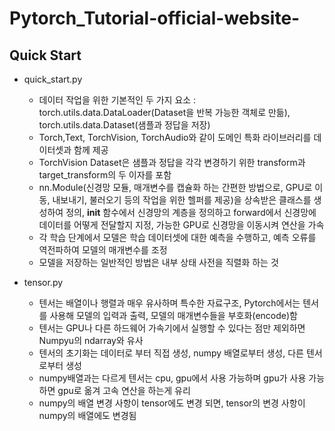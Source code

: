 # Pytorch_Tutorial-official-website-

## Quick Start
* quick_start.py
  - 데이터 작업을 위한 기본적인 두 가지 요소 : torch.utils.data.DataLoader(Dataset을 반복 가능한 객체로 만듦), torch.utils.data.Dataset(샘플과 정답을 저장)
  - Torch,Text, TorchVision, TorchAudio와 같이 도메인 특화 라이브러리를 데이터셋과 함께 제공
  - TorchVision Dataset은 샘플과 정답을 각각 변경하기 위한 transform과 target_transform의 두 이자를 포함
  - nn.Module(신경망 모듈, 매개변수를 캡슐화 하는 간편한 방법으로, GPU로 이동, 내보내기, 불러오기 등의 작업을 위한 헬퍼를 제공)을 상속받은 클래스를 생성하여 정의, __init__ 함수에서 신경망의 계층을 정의하고 forward에서 신경망에 데이터를 어떻게 전달할지 지정, 가능한 GPU로 신경망을 이동시켜 연산을 가속
  - 각 학습 단계에서 모델은 학습 데이터셋에 대한 예측을 수행하고, 예측 오류를 역전파하여 모델의 매개변수를 조정
  - 모델을 저장하는 일반적인 방법은 내부 상태 사전을 직렬화 하는 것
  
* tensor.py
  - 텐서는 배열이나 행렬과 매우 유사하며 특수한 자료구조, Pytorch에서는 텐서를 사용해 모델의 입력과 출력, 모델의 매개변수들을 부호화(encode)함
  - 텐서는 GPU나 다른 하드웨어 가속기에서 실행할 수 있다는 점만 제외하면 Numpyu의 ndarray와 유사
  - 텐서의 초기화는 데이터로 부터 직접 생성, numpy 배열로부터 생성, 다른 텐서로부터 생성
  - numpy배열과는 다르게 텐서는 cpu, gpu에서 사용 가능하며 gpu가 사용 가능하면 gpu로 옮겨 고속 연산을 하는게 유리
  - numpy의 배열 변경 사항이 tensor에도 변경 되면, tensor의 변경 사항이 numpy의 배열에도 변경됨
